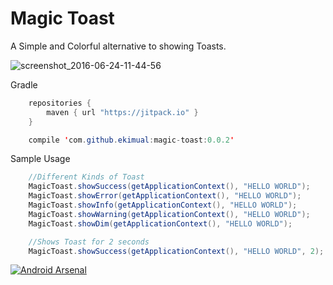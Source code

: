 Magic Toast
===========

A Simple and Colorful alternative to showing Toasts.

![screenshot_2016-06-24-11-44-56](https://cloud.githubusercontent.com/assets/16832215/16327497/20a467be-3a02-11e6-892d-0870a95c4246.jpg)

Gradle

```java
	repositories {
    	maven { url "https://jitpack.io" }
    }
```

```java
	compile 'com.github.ekimual:magic-toast:0.0.2'
```

Sample Usage

```java
	//Different Kinds of Toast
	MagicToast.showSuccess(getApplicationContext(), "HELLO WORLD");
	MagicToast.showError(getApplicationContext(), "HELLO WORLD");
	MagicToast.showInfo(getApplicationContext(), "HELLO WORLD");
	MagicToast.showWarning(getApplicationContext(), "HELLO WORLD");
	MagicToast.showDim(getApplicationContext(), "HELLO WORLD");

	//Shows Toast for 2 seconds
	MagicToast.showSuccess(getApplicationContext(), "HELLO WORLD", 2);
```

[![Android Arsenal](https://img.shields.io/badge/Android%20Arsenal-magic--toast-green.svg?style=true)](https://android-arsenal.com/details/1/3765)